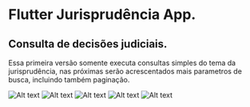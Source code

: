 # Flutter Jurisprudência App.


## Consulta de decisões judiciais.

Essa primeira versão somente executa consultas simples do tema da jurisprudência, nas próximas
serão acrescentados mais parametros de busca, incluindo também paginação.

![Alt text](https://github.com/valksandro/juris-app/blob/master/images/Capturar.PNG "Screen 1")
![Alt text](https://github.com/valksandro/juris-app/blob/master/images/Capturar5.PNG "Screen 5")
![Alt text](https://github.com/valksandro/juris-app/blob/master/images/Capturar2.PNG "Screen 3")
![Alt text](https://github.com/valksandro/juris-app/blob/master/images/Capturar3.PNG "Screen 4")
![Alt text](https://github.com/valksandro/juris-app/blob/master/images/Capturar4.PNG "Screen 5")

